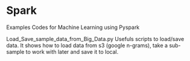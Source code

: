 # Spark
Examples Codes for Machine Learning using Pyspark 

Load_Save_sample_data_from_Big_Data.py
Usefuls scripts to load/save data. It shows how to load data from s3 (google n-grams), take a sub-sample to work with later and save it to local.

